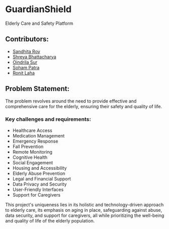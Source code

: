 # GuardianShield
Elderly Care and Safety Platform
## Contributors:
* [Sandhita Roy](https://github.com/sandhitaroy) <br>
* [Shreya Bhattacharya](https://github.com/sb109201) <br>
* [Oindrila Sur](https://github.com/iamoin) <br>
* [Soham Patra](https://github.com/SohamPatra) <br>
* [Ronit Laha](https://github.com/RonitLaha1405) <br>

## Problem Statement: 
The problem revolves around the need to provide effective and comprehensive care for the elderly, ensuring their safety and quality of life. 

### Key challenges and requirements:
* Healthcare Access
* Medication Management
* Emergency Response
* Fall Prevention
* Remote Monitoring
* Cognitive Health
* Social Engagement
* Housing and Accessibility
* Elderly Abuse Prevention
* Legal and Financial Support
* Data Privacy and Security
* User-Friendly Interfaces
* Support for Caregivers

This project's uniqueness lies in its holistic and technology-driven approach to elderly care, its emphasis on aging in place, safeguarding against abuse, data security, and support for caregivers, all while prioritizing the well-being and quality of life of the elderly population.
